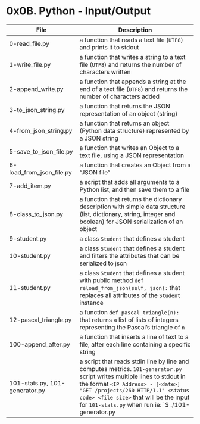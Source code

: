 # 0x0B. Python - Input/Output
|File				|Description						|
|-----------------------|-----------------------------------------------|
|0-read_file.py		|a function that reads a text file (`UTF8`) and prints it to stdout	|
|1-write_file.py		|a function that writes a string to a text file (`UTF8`) and returns the number of characters written|
|2-append_write.py	|a function that appends a string at the end of a text file (`UTF8`) and returns the number of characters added|
|3-to_json_string.py	|a function that returns the JSON representation of an object (string)	|
|4-from_json_string.py	|a function that returns an object (Python data structure) represented by a JSON string	|
|5-save_to_json_file.py	|a function that writes an Object to a text file, using a JSON representation	|
|6-load_from_json_file.py|a function that creates an Object from a “JSON file”	|
|7-add_item.py		|a script that adds all arguments to a Python list, and then save them to a file	|
|8-class_to_json.py	|a function that returns the dictionary description with simple data structure (list, dictionary, string, integer and boolean) for JSON serialization of an object|
|9-student.py		|a class `Student` that defines a student 	|
|10-student.py		|a class `Student` that defines a student and filters the attributes that can be serialized to json|
|11-student.py		|a class `Student` that defines a student with public method `def reload_from_json(self, json):` that replaces all attributes of the `Student` instance |
|12-pascal_triangle.py	|a function `def pascal_triangle(n):` that returns a list of lists of integers representing the Pascal’s triangle of `n` |
|100-append_after.py	|a function that inserts a line of text to a file, after each line containing a specific string	|
|101-stats.py, 101-generator.py|a script that reads stdin line by line and computes metrics. `101-generator.py` script writes multiple lines to stdout in the format `<IP Address> - [<date>] "GET /projects/260 HTTP/1.1" <status code> <file size>` that will be the input for `101-stats.py` when run ie: `$ ./101-generator.py | ./101-stats.py` |
